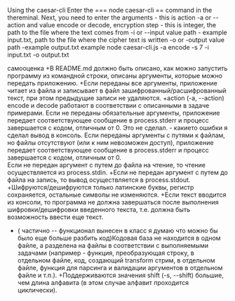 Using the caesar-cli 
Enter the === node caesar-cli   == command in the thereminal. Next, you need to enter the arguments - this is
action  -a or --action and value  encode or decode,
encryption step - this is integer,
the path to the file where the text comes from  -i or --input  value   path   - example input.txt,
path to the file where the cipher text is written  -o or -output  value path  -example   output.txt
example 
node caesar-cli.js -a encode -s 7  -i input.txt -o output.txt


самооценка
 +В README.md должно быть описано, как можно запустить программу из командной строки, описаны аргументы, которые можно передать приложению.
+Если переданы все аргументы, приложение читает из файла и записывает в файл зашифрованный/расшифрованный текст, при этом предыдущие записи не удаляются.
+action (-a, --action) encode и decode работают в соответствии с описанными в задаче примерами.
Если не переданы обязательные аргументы, приложение передает соответствующее сообщение в process.stderr и прoцесс завершается с кодом, отличным от 0.
Это не сделал. - какието ошибки я сделал вывод в консоль. Если переданы аргументы с путями к файлам, но файлы отсутствуют (или к ним невозможен доступ), приложение передает соответствующее сообщение в process.stderr и прoцесс завершается с кодом, отличным от 0.  
Если не передан аргумент с путем до файла на чтение, то чтение осуществляется из process.stdin.
+Если не передан аргумент с путем до файла на запись, то вывод осуществляется в process.stdout. 
+Шифруются/дешифруются только латинские буквы, регистр сохраняется, остальные символы не изменяются.
+Если текст вводится из консоли, то программа не должна завершаться после выполнения шифровки/дешифровки введенного текста, т.е. должна быть возможность ввести еще текст. 
 + ( частично -- функционал вынесен в класс  я думаю что можно бы было еще больше разбить код)Кодовая база не находится в одном файле, а разделена на файлы в соответствии с выполняемыми задачами (например - функция, преобразующая строку, в отдельном файле, код, создающий transform стрим, в отдельном файле, функция для парсинга и валидации аргументов в отдельном файле и т.п.).
+Поддерживаются значения shift (-s, --shift) большие, чем длина алфавита (в этом случае алфавит проходится циклически).